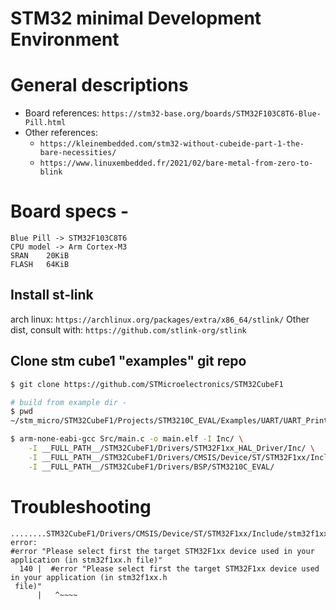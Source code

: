 # STM32 minimal Development Environment

# General descriptions
* Board references: `https://stm32-base.org/boards/STM32F103C8T6-Blue-Pill.html`
* Other references:
    * `https://kleinembedded.com/stm32-without-cubeide-part-1-the-bare-necessities/`
    * `https://www.linuxembedded.fr/2021/02/bare-metal-from-zero-to-blink`

# Board specs -
```
Blue Pill -> STM32F103C8T6
CPU model -> Arm Cortex-M3
SRAN	20KiB
FLASH   64KiB
```


## Install st-link
arch linux: `https://archlinux.org/packages/extra/x86_64/stlink/`
Other dist, consult with: `https://github.com/stlink-org/stlink`


## Clone stm cube1 "examples" git repo
```bash #
$ git clone https://github.com/STMicroelectronics/STM32CubeF1
```


```bash #
# build from example dir -
$ pwd
~/stm_micro/STM32CubeF1/Projects/STM3210C_EVAL/Examples/UART/UART_Printf

$ arm-none-eabi-gcc Src/main.c -o main.elf -I Inc/ \
    -I __FULL_PATH__/STM32CubeF1/Drivers/STM32F1xx_HAL_Driver/Inc/ \
    -I __FULL_PATH__/STM32CubeF1/Drivers/CMSIS/Device/ST/STM32F1xx/Include/ \
    -I __FULL_PATH__/STM32CubeF1/Drivers/BSP/STM3210C_EVAL/
```



# Troubleshooting

```bash#
........STM32CubeF1/Drivers/CMSIS/Device/ST/STM32F1xx/Include/stm32f1xx.h:140:3: error: 
#error "Please select first the target STM32F1xx device used in your application (in stm32f1xx.h file)"
  140 |  #error "Please select first the target STM32F1xx device used in your application (in stm32f1xx.h
 file)"
      |   ^~~~~
```

